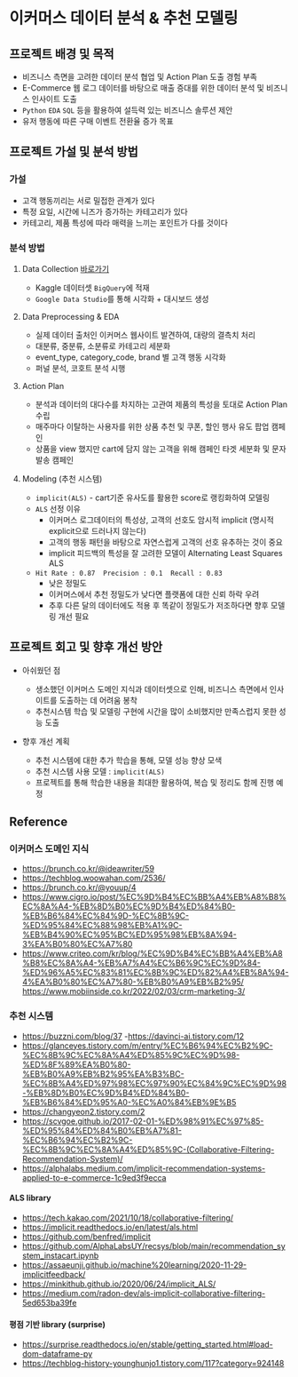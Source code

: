 # 이커머스 데이터 분석 & 추천 모델링


## 프로젝트 배경 및 목적

  - 비즈니스 측면을 고려한 데이터 분석 협업 및 Action Plan 도출 경험 부족
  - E-Commerce 웹 로그 데이터를 바탕으로 매출 증대를 위한 데이터 분석 및 비즈니스 인사이트 도출
  - `Python` `EDA` `SQL` 등을 활용하여 설득력 있는 비즈니스 솔루션 제안
  - 유저 행동에 따른 구매 이벤트 전환율 증가 목표

## 프로젝트 가설 및 분석 방법
### 가설
- 고객 행동끼리는 서로 밀접한 관계가 있다
- 특정 요일, 시간에 니즈가 증가하는 카테고리가 있다
- 카테고리, 제품 특성에 따라 매력을 느끼는 포인트가 다를 것이다

### 분석 방법
1. Data Collection [바로가기](https://www.kaggle.com/datasets/mkechinov/ecommerce-behavior-data-from-multi-category-store)
   - Kaggle 데이터셋 `BigQuery`에 적재
   - `Google Data Studio`를 통해 시각화 + 대시보드 생성
     
2. Data Preprocessing & EDA
   - 실제 데이터 출처인 이커머스 웹사이트 발견하여, 대량의 결측치 처리
   - 대분류, 중분류, 소분류로 카테고리 세분화
   - event_type, category_code, brand 별 고객 행동 시각화
   - 퍼널 분석, 코호트 분석 시행
     
3. Action Plan
   - 분석과 데이터의 대다수를 차지하는 고관여 제품의 특성을 토대로 Action Plan 수립
   - 매주마다 이탈하는 사용자를 위한 상품 추천 및 쿠폰, 할인 행사 유도 팝업 캠페인
   - 상품을 view 했지만 cart에 담지 않는 고객을 위해 캠페인 타겟 세분화 및 문자 발송 캠페인

4. Modeling (추천 시스템)
   - `implicit(ALS)` - cart기준 유사도를 활용한 score로 랭킹화하여 모델링
   - `ALS` 선정 이유
     - 이커머스 로그데이터의 특성상, 고객의 선호도 암시적 implicit (명시적 explicit으로 드러나지 않는다)
     - 고객의 행동 패턴을 바탕으로 자연스럽게 고객의 선호 유추하는 것이 중요
     - implicit 피드백의 특성을 잘 고려한 모델이 Alternating Least Squares ALS
   - `Hit Rate : 0.87  Precision : 0.1  Recall : 0.83`
     - 낮은 정밀도
     - 이커머스에서 추천 정밀도가 낮다면 플랫폼에 대한 신뢰 하락 우려
     - 추후 다른 달의 데이터에도 적용 후 똑같이 정밀도가 저조하다면 향후 모델링 개선 필요
  
## 프로젝트 회고 및 향후 개선 방안
  - 아쉬웠던 점
    - 생소했던 이커머스 도메인 지식과 데이터셋으로 인해, 비즈니스 측면에서 인사이트를 도출하는 데 어려움 봉착
    - 추천시스템 학습 및 모델링 구현에 시간을 많이 소비했지만 만족스럽지 못한 성능 도출

  - 향후 개선 계획
    - 추천 시스템에 대한 추가 학습을 통해, 모델 성능 향상 모색
    - 추천 시스템 사용 모델 : `implicit(ALS)`
    - 프로젝트를 통해 학습한 내용을 최대한 활용하여, 복습 및 정리도 함께 진행 예정


<!--
### 개선이 필요한 부분

#### 추천 시스템 모델링
- `implicit(ALS)` - cart기준 유사도를 활용한 score로 랭킹화하여 모델링

#### 방법 적용이유
- `CF` - 소비자랑 평가 패턴이 비슷한 사람들을 한 집단으로 보고 그 집단에 속한 사람들의 취향을 활용하는 기술
- `CF` 모델 중, 행렬 분해 `Matrix Factorization` 방식 사용
    - 행렬 분해 : 사용자와 아이템 데이터에 숨어있는 특징 잠재 차원 Latent Factor를 사용하여 표시
  
  - `ALS` 선정 이유
    - 이커머스 로그데이터의 특성상, 고객의 선호도 암시적 implicit (명시적 explicit으로 드러나지 않는다)
    - 고객의 행동 패턴을 바탕으로 자연스럽게 고객의 선호 유추하는 것이 중요
    - implicit 피드백의 특성을 잘 고려한 모델이 Alternating Least Squares ALS
  
  - Collaborative Filtering (CF) : user - item 간 상호 작용 데이터를 활용하는 방법
    - ex) 어떤 사람이 특정 아이템을 좋아했다면, 이런 아이템도 좋아할 것이다
    - CF 모델은 user - item 간의 상호 작용에 기반하기 때문에, 비슷한 고객들이 실제로 함께 소비하는 경향이 높은 아이템을 발견하여 추천 가능

#### 베이스라인 모델 / 선정 이유?
- product_id 의 최빈값을 추천하는 것을 baseline 으로 선정
- 각 user 들이 가장 많이 cart에 넣는 product을 추천하는 것을 기본으로 하여, 높은 성능의 추천 시스템을 생성하는 것을 우선적으로 진행


#### 개선 모델 / 선정 이유?
- `CF - ALS` / 데이터셋에 유저가 직접적으로 명시한 피드백이 없으므로 암시적 피드백의 특성을 잘 고려한 모델인 Alternating Least Squares(ALS) 모델을 활용하여 추천 시스템을 진행


#### 모델링 결과 비교

- Baseline
  - accuracy: 0.07

- ALS Model
  - Hit Rate : 0.87
  - Precision : 0.1
  - Recall : 0.83

- 모델링 결과 분석
  - 낮은 정밀도
    - 이커머스에서 추천 정밀도가 낮다면 플랫폼에 대한 신뢰 하락 우려
  - 추후 다른 달의 데이터에도 적용 후 똑같이 정밀도가 저조하다면 향후 모델링 개선 필요
-->
## Reference

### 이커머스 도메인 지식
- https://brunch.co.kr/@ideawriter/59
- https://techblog.woowahan.com/2536/
- https://brunch.co.kr/@youup/4
- https://www.cigro.io/post/%EC%9D%B4%EC%BB%A4%EB%A8%B8%EC%8A%A4-%EB%8D%B0%EC%9D%B4%ED%84%B0-%EB%B6%84%EC%84%9D-%EC%8B%9C-%ED%95%84%EC%88%98%EB%A1%9C-%EB%B4%90%EC%95%BC%ED%95%98%EB%8A%94-3%EA%B0%80%EC%A7%80
- https://www.criteo.com/kr/blog/%EC%9D%B4%EC%BB%A4%EB%A8%B8%EC%8A%A4-%EB%A7%A4%EC%B6%9C%EC%9D%84-%ED%96%A5%EC%83%81%EC%8B%9C%ED%82%A4%EB%8A%94-4%EA%B0%80%EC%A7%80-%EB%B0%A9%EB%B2%95/
https://www.mobiinside.co.kr/2022/02/03/crm-marketing-3/

### 추천 시스템
- https://buzzni.com/blog/37
-https://davinci-ai.tistory.com/12
- https://glanceyes.tistory.com/m/entry/%EC%B6%94%EC%B2%9C-%EC%8B%9C%EC%8A%A4%ED%85%9C%EC%9D%98-%ED%8F%89%EA%B0%80-%EB%B0%A9%EB%B2%95%EA%B3%BC-%EC%8B%A4%ED%97%98%EC%97%90%EC%84%9C%EC%9D%98-%EB%8D%B0%EC%9D%B4%ED%84%B0-%EB%B6%84%ED%95%A0-%EC%A0%84%EB%9E%B5
- https://changyeon2.tistory.com/2
- https://scvgoe.github.io/2017-02-01-%ED%98%91%EC%97%85-%ED%95%84%ED%84%B0%EB%A7%81-%EC%B6%94%EC%B2%9C-%EC%8B%9C%EC%8A%A4%ED%85%9C-(Collaborative-Filtering-Recommendation-System)/
- https://alphalabs.medium.com/implicit-recommendation-systems-applied-to-e-commerce-1c9ed3f9ecca

#### ALS library
- https://tech.kakao.com/2021/10/18/collaborative-filtering/
- https://implicit.readthedocs.io/en/latest/als.html
- https://github.com/benfred/implicit
- https://github.com/AlphaLabsUY/recsys/blob/main/recommendation_system_instacart.ipynb
- https://assaeunji.github.io/machine%20learning/2020-11-29-implicitfeedback/
- https://minkithub.github.io/2020/06/24/implicit_ALS/
- https://medium.com/radon-dev/als-implicit-collaborative-filtering-5ed653ba39fe

#### 평점 기반 library (surprise)
- https://surprise.readthedocs.io/en/stable/getting_started.html#load-dom-dataframe-py
- https://techblog-history-younghunjo1.tistory.com/117?category=924148

